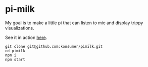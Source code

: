 # pi-milk

My goal is to make a little pi that can listen to mic and display trippy visualizations.

See it in action [here](http://konsumer.js.org/pimilk/).


```
git clone git@github.com:konsumer/pimilk.git
cd pimilk
npm i
npm start
```